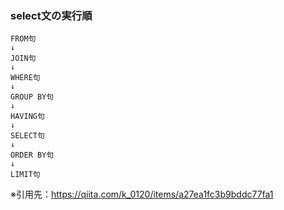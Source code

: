 ### select文の実行順
```
FROM句
↓
JOIN句
↓
WHERE句
↓
GROUP BY句
↓
HAVING句
↓
SELECT句
↓
ORDER BY句
↓
LIMIT句
```
※引用先：https://qiita.com/k_0120/items/a27ea1fc3b9bddc77fa1

